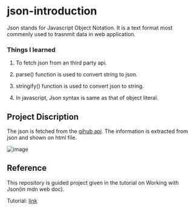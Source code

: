 # json-introduction
Json stands for Javascript Object Notation. It is a text format most commenly used to trasnmit data in web application. 

### Things I learned 
1. To fetch json from an third party api.

2. parse() function is used to convert string to json.

3. stringify() function is used to convert json to string.

4. In javascript, Json syntax is same as that of object literal.

## Project Discription

The json is fetched from the [gihub api](https://mdn.github.io/learning-area/javascript/oojs/json/superheroes.json). The information is extracted from json and shown on html file.

![image](https://user-images.githubusercontent.com/93717582/233822111-cecbdd16-efc9-42e4-8a69-65b36d847af1.png)


## Reference
This repository is guided project given in the tutorial on Working with Json(in mdn web doc).

Tutorial: [link](https://developer.mozilla.org/en-US/docs/Learn/JavaScript/Objects/JSON)
